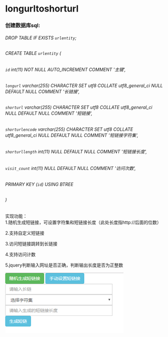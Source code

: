 # longurltoshorturl

### 创建数据库sql:

######    DROP TABLE IF EXISTS `urlentity`;  
######    CREATE TABLE `urlentity`  (  
######    `id` int(11) NOT NULL AUTO_INCREMENT COMMENT '主键',  
######    `longurl` varchar(255) CHARACTER SET utf8 COLLATE utf8_general_ci NULL DEFAULT NULL COMMENT '长链接',  
######    `shorturl` varchar(255) CHARACTER SET utf8 COLLATE utf8_general_ci NULL DEFAULT NULL COMMENT '短链接',  
######    `shorturlencode` varchar(255) CHARACTER SET utf8 COLLATE utf8_general_ci NULL DEFAULT NULL COMMENT '短链接字符集',  
######    `shorturllength` int(11) NULL DEFAULT NULL COMMENT '短链接长度',  
######    `visit_count` int(11) NULL DEFAULT NULL COMMENT '访问次数',  
######    PRIMARY KEY (`id`) USING BTREE  
######  )   

实现功能：  
1.随机生成短链接，可设置字符集和短链接长度（此处长度指http://后面的位数）  

2.支持自定义短链接  

3.访问短链接跳转到长链接  

4.支持访问计数  

5.jquery判断输入网址是否正确，判断输出长度是否为正整数  

![](https://github.com/fanshuaiko/longurltoshorturl/blob/master/images/20181101054730.png)
